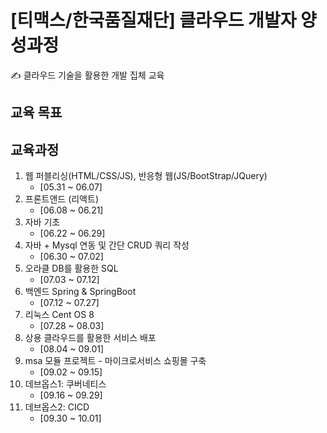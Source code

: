 # [티맥스/한국품질재단] 클라우드 개발자 양성과정
✍ 클라우드 기술을 활용한 개발 집체 교육

## 교육 목표

## 교육과정
1. 웹 퍼블리싱(HTML/CSS/JS), 반응형 웹(JS/BootStrap/JQuery)
    - [05.31 ~ 06.07]
2. 프론트앤드 (리액트)
    - [06.08 ~ 06.21]
3. 자바 기초
    - [06.22 ~ 06.29]
4. 자바 + Mysql 연동 및 간단 CRUD 쿼리 작성
    - [06.30 ~ 07.02]
5. 오라클 DB를 활용한 SQL
    - [07.03 ~ 07.12]
6. 백엔드 Spring & SpringBoot
    - [07.12 ~ 07.27]
7. 리눅스 Cent OS 8
    - [07.28 ~ 08.03]
8. 상용 클라우드를 활용한 서비스 배포 
    - [08.04 ~ 09.01]
9. msa 모듈 프로젝트 - 마이크로서비스 쇼핑몰 구축
    - [09.02 ~ 09.15]
10. 데브옵스1: 쿠버네티스
    - [09.16 ~ 09.29]
11. 데브옵스2: CICD
    - [09.30 ~ 10.01]
